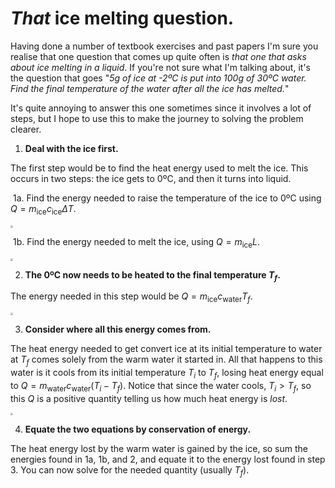 # _That_ ice melting question.

Having done a number of textbook exercises and past papers I'm sure you realise that one question that comes up quite often is _that one that asks about ice melting in a liquid_. If you're not sure what I'm talking about, it's the question that goes "_5g of ice at -2ºC is put into 100g of 30ºC water. Find the final temperature of the water after all the ice has melted._"

It's quite annoying to answer this one sometimes since it involves a lot of steps, but I hope to use this to make the journey to solving the problem clearer.

1. **Deal with the ice first.**

The first step would be to find the heat energy used to melt the ice. This occurs in two steps: the ice gets to 0ºC, and then it turns into liquid.

​		1a. Find the energy needed to raise the temperature of the ice to 0ºC using $Q=m_{\text{ice}}c_{\text{ice}}\Delta T$.

<img src="/Users/norrislam/Documents/GitHub/Physics-Revision-Material/Thermal Physics/step 1a.png" style="zoom:25%;" />

​		1b. Find the energy needed to melt the ice, using $Q=m_{\text{ice}}L$.

<img src="/Users/norrislam/Documents/GitHub/Physics-Revision-Material/Thermal Physics/step 1b.png" style="zoom:25%;" />

2. **The 0ºC now needs to be heated to the final temperature $T_f$.**

The energy needed in this step would be $Q=m_{\text{ice}}c_{\text{water}}T_f$.

<img src="/Users/norrislam/Documents/GitHub/Physics-Revision-Material/Thermal Physics/step 2.png" style="zoom:25%;" />

3. **Consider where all this energy comes from.**

The heat energy needed to get convert ice at its initial temperature to water at $T_f$ comes solely from the warm water it started in. All that happens to this water is it cools from its initial temperature $T_i$ to $T_f$, losing heat energy equal to $Q=m_{\text{water}}c_{\text{water}}(T_i-T_f)$. Notice that since the water cools, $T_i>T_f$, so this $Q$ is a positive quantity telling us how much heat energy is *lost*.

<img src="/Users/norrislam/Documents/GitHub/Physics-Revision-Material/Thermal Physics/step 3.png" style="zoom:25%;" />

4. **Equate the two equations by conservation of energy.**

The heat energy lost by the warm water is gained by the ice, so sum the energies found in 1a, 1b, and 2, and equate it to the energy lost found in step 3. You can now solve for the needed quantity (usually $T_f$).

